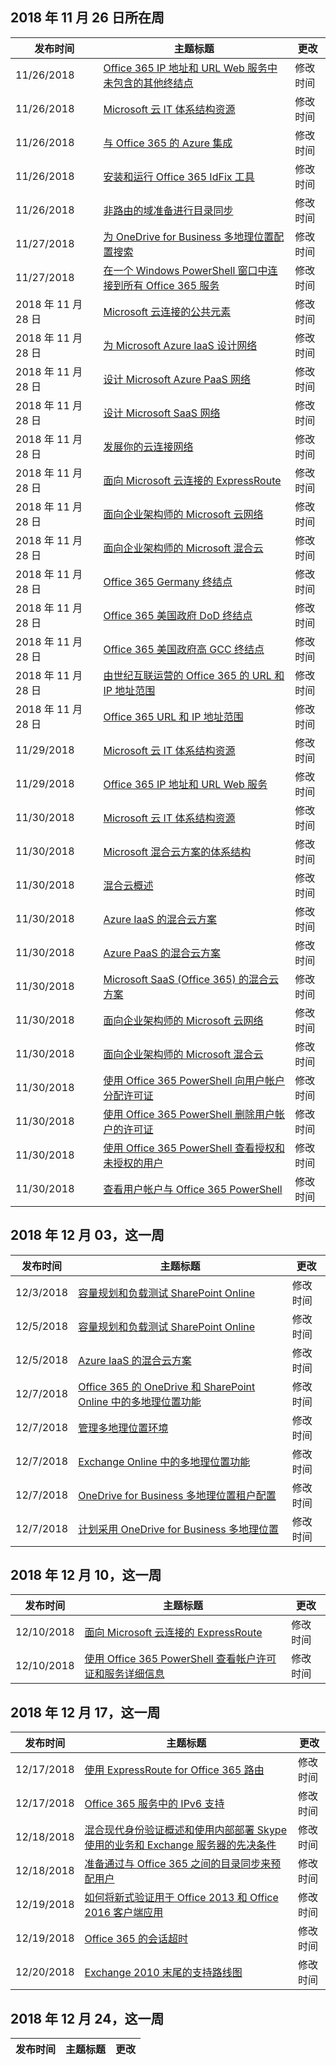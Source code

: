 <!-- This file is generated automatically each week. Changes made to this file will be overwritten.-->




## <a name="week-of-november-26-2018"></a>2018 年 11 月 26 日所在周


| 发布时间 |主题标题 | 更改 |
|------|------------|--------|
| 11/26/2018 | [Office 365 IP 地址和 URL Web 服务中未包含的其他终结点](/Office365/Enterprise/additional-office365-ip-addresses-and-urls) | 修改时间 |
| 11/26/2018 | [Microsoft 云 IT 体系结构资源](/Office365/Enterprise/microsoft-cloud-it-architecture-resources) | 修改时间 |
| 11/26/2018 | [与 Office 365 的 Azure 集成](/Office365/Enterprise/azure-integration) | 修改时间 |
| 11/26/2018 | [安装和运行 Office 365 IdFix 工具](/Office365/Enterprise/install-and-run-idfix) | 修改时间 |
| 11/26/2018 | [非路由的域准备进行目录同步](/Office365/Enterprise/prepare-a-non-routable-domain-for-directory-synchronization) | 修改时间 |
| 11/27/2018 | [为 OneDrive for Business 多地理位置配置搜索](/Office365/Enterprise/configure-search-for-multi-geo) | 修改时间 |
| 11/27/2018 | [在一个 Windows PowerShell 窗口中连接到所有 Office 365 服务](/Office365/Enterprise/powershell/connect-to-all-office-365-services-in-a-single-windows-powershell-window) | 修改时间 |
| 2018 年 11 月 28 日 | [Microsoft 云连接的公共元素](/Office365/Enterprise/common-elements-of-microsoft-cloud-connectivity) | 修改时间 |
| 2018 年 11 月 28 日 | [为 Microsoft Azure IaaS 设计网络](/Office365/Enterprise/designing-networking-for-microsoft-azure-iaas) | 修改时间 |
| 2018 年 11 月 28 日 | [设计 Microsoft Azure PaaS 网络](/Office365/Enterprise/designing-networking-for-microsoft-azure-paas) | 修改时间 |
| 2018 年 11 月 28 日 | [设计 Microsoft SaaS 网络](/Office365/Enterprise/designing-networking-for-microsoft-saas) | 修改时间 |
| 2018 年 11 月 28 日 | [发展你的云连接网络](/Office365/Enterprise/evolving-your-network-for-cloud-connectivity) | 修改时间 |
| 2018 年 11 月 28 日 | [面向 Microsoft 云连接的 ExpressRoute](/Office365/Enterprise/expressroute-for-microsoft-cloud-connectivity) | 修改时间 |
| 2018 年 11 月 28 日 | [面向企业架构师的 Microsoft 云网络](/Office365/Enterprise/microsoft-cloud-networking-for-enterprise-architects) | 修改时间 |
| 2018 年 11 月 28 日 | [面向企业架构师的 Microsoft 混合云](/Office365/Enterprise/microsoft-hybrid-cloud-for-enterprise-architects) | 修改时间 |
| 2018 年 11 月 28 日 | [Office 365 Germany 终结点](/Office365/Enterprise/office-365-germany-endpoints) | 修改时间 |
| 2018 年 11 月 28 日 | [Office 365 美国政府 DoD 终结点](/Office365/Enterprise/office-365-u-s-government-dod-endpoints) | 修改时间 |
| 2018 年 11 月 28 日 | [Office 365 美国政府高 GCC 终结点](/Office365/Enterprise/office-365-u-s-government-gcc-high-endpoints) | 修改时间 |
| 2018 年 11 月 28 日 | [由世纪互联运营的 Office 365 的 URL 和 IP 地址范围](/Office365/Enterprise/urls-and-ip-address-ranges-21vianet) | 修改时间 |
| 2018 年 11 月 28 日 | [Office 365 URL 和 IP 地址范围](/Office365/Enterprise/urls-and-ip-address-ranges) | 修改时间 |
| 11/29/2018 | [Microsoft 云 IT 体系结构资源](/Office365/Enterprise/microsoft-cloud-it-architecture-resources) | 修改时间 |
| 11/29/2018 | [Office 365 IP 地址和 URL Web 服务](/Office365/Enterprise/office-365-ip-web-service) | 修改时间 |
| 11/30/2018 | [Microsoft 云 IT 体系结构资源](/Office365/Enterprise/microsoft-cloud-it-architecture-resources) | 修改时间 |
| 11/30/2018 | [Microsoft 混合云方案的体系结构](/Office365/Enterprise/architecture-of-microsoft-hybrid-cloud-scenarios) | 修改时间 |
| 11/30/2018 | [混合云概述](/Office365/Enterprise/hybrid-cloud-overview) | 修改时间 |
| 11/30/2018 | [Azure IaaS 的混合云方案](/Office365/Enterprise/hybrid-cloud-scenarios-for-azure-iaas) | 修改时间 |
| 11/30/2018 | [Azure PaaS 的混合云方案](/Office365/Enterprise/hybrid-cloud-scenarios-for-azure-paas) | 修改时间 |
| 11/30/2018 | [Microsoft SaaS (Office 365) 的混合云方案](/Office365/Enterprise/hybrid-cloud-scenarios-for-microsoft-saas-office-365) | 修改时间 |
| 11/30/2018 | [面向企业架构师的 Microsoft 云网络](/Office365/Enterprise/microsoft-cloud-networking-for-enterprise-architects) | 修改时间 |
| 11/30/2018 | [面向企业架构师的 Microsoft 混合云](/Office365/Enterprise/microsoft-hybrid-cloud-for-enterprise-architects) | 修改时间 |
| 11/30/2018 | [使用 Office 365 PowerShell 向用户帐户分配许可证](/Office365/Enterprise/powershell/assign-licenses-to-user-accounts-with-office-365-powershell) | 修改时间 |
| 11/30/2018 | [使用 Office 365 PowerShell 删除用户帐户的许可证](/Office365/Enterprise/powershell/remove-licenses-from-user-accounts-with-office-365-powershell) | 修改时间 |
| 11/30/2018 | [使用 Office 365 PowerShell 查看授权和未授权的用户](/Office365/Enterprise/powershell/view-licensed-and-unlicensed-users-with-office-365-powershell) | 修改时间 |
| 11/30/2018 | [查看用户帐户与 Office 365 PowerShell](/Office365/Enterprise/powershell/view-user-accounts-with-office-365-powershell) | 修改时间 |


## <a name="week-of-december-03-2018"></a>2018 年 12 月 03，这一周


| 发布时间 |主题标题 | 更改 |
|------|------------|--------|
| 12/3/2018 | [容量规划和负载测试 SharePoint Online](/Office365/Enterprise/capacity-planning-and-load-testing-sharepoint-online) | 修改时间 |
| 12/5/2018 | [容量规划和负载测试 SharePoint Online](/Office365/Enterprise/capacity-planning-and-load-testing-sharepoint-online) | 修改时间 |
| 12/5/2018 | [Azure IaaS 的混合云方案](/Office365/Enterprise/hybrid-cloud-scenarios-for-azure-iaas) | 修改时间 |
| 12/7/2018 | [Office 365 的 OneDrive 和 SharePoint Online 中的多地理位置功能](/Office365/Enterprise/multi-geo-capabilities-in-onedrive-and-sharepoint-online-in-office-365) | 修改时间 |
| 12/7/2018 | [管理多地理位置环境](/Office365/Enterprise/administering-a-multi-geo-environment) | 修改时间 |
| 12/7/2018 | [Exchange Online 中的多地理位置功能](/Office365/Enterprise/multi-geo-capabilities-in-exchange-online) | 修改时间 |
| 12/7/2018 | [OneDrive for Business 多地理位置租户配置](/Office365/Enterprise/multi-geo-tenant-configuration) | 修改时间 |
| 12/7/2018 | [计划采用 OneDrive for Business 多地理位置](/Office365/Enterprise/plan-for-multi-geo) | 修改时间 |


## <a name="week-of-december-10-2018"></a>2018 年 12 月 10，这一周


| 发布时间 |主题标题 | 更改 |
|------|------------|--------|
| 12/10/2018 | [面向 Microsoft 云连接的 ExpressRoute](/Office365/Enterprise/expressroute-for-microsoft-cloud-connectivity) | 修改时间 |
| 12/10/2018 | [使用 Office 365 PowerShell 查看帐户许可证和服务详细信息](/Office365/Enterprise/powershell/view-account-license-and-service-details-with-office-365-powershell) | 修改时间 |


## <a name="week-of-december-17-2018"></a>2018 年 12 月 17，这一周


| 发布时间 |主题标题 | 更改 |
|------|------------|--------|
| 12/17/2018 | [使用 ExpressRoute for Office 365 路由](/Office365/Enterprise/routing-with-expressroute) | 修改时间 |
| 12/17/2018 | [Office 365 服务中的 IPv6 支持](/Office365/Enterprise/ipv6-support) | 修改时间 |
| 12/18/2018 | [混合现代身份验证概述和使用内部部署 Skype 使用的业务和 Exchange 服务器的先决条件](/Office365/Enterprise/hybrid-modern-auth-overview) | 修改时间 |
| 12/18/2018 | [准备通过与 Office 365 之间的目录同步来预配用户](/Office365/Enterprise/prepare-for-directory-synchronization) | 修改时间 |
| 12/19/2018 | [如何将新式验证用于 Office 2013 和 Office 2016 客户端应用](/Office365/Enterprise/modern-auth-for-office-2013-and-2016) | 修改时间 |
| 12/19/2018 | [Office 365 的会话超时](/Office365/Enterprise/session-timeouts) | 修改时间 |
| 12/20/2018 | [Exchange 2010 末尾的支持路线图](/Office365/Enterprise/exchange-2010-end-of-support) | 修改时间 |


## <a name="week-of-december-24-2018"></a>2018 年 12 月 24，这一周


| 发布时间 |主题标题 | 更改 |
|------|------------|--------|
